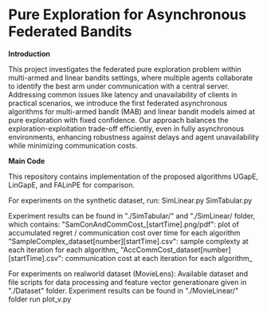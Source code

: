 # Pure Exploration for Asynchronous Federated Bandits

**Introduction**

This project investigates the federated pure exploration problem within multi-armed and linear bandits settings, where multiple agents collaborate to identify the best arm under communication with a central server. Addressing common issues like latency and unavailability of clients in practical scenarios, we introduce the first federated asynchronous algorithms for multi-armed bandit (MAB) and linear bandit models aimed at pure exploration with fixed confidence. Our approach balances the exploration-exploitation trade-off efficiently, even in fully asynchronous environments, enhancing robustness against delays and agent unavailability while minimizing communication costs.


**Main Code**

This repository contains implementation of the proposed algorithms UGapE, LinGapE, and FALinPE for comparison. 

For experiments on the synthetic dataset, run: 
SimLinear.py 
SimTabular.py

Experiment results can be found in "./SimTabular/" and "./SimLinear/ folder, which contains: 
"SamConAndCommCost_[startTime].png/pdf": plot of accumulated regret / communication cost over time for each algorithm 
"SampleComplex_dataset[number][startTime].csv": sample complexty at each iteration for each algorithm_ 
"AccCommCost_dataset[number][startTime].csv": communication cost at each iteration for each algorithm_


For experiments on realworld dataset (MovieLens): 
Available dataset and file scripts for data processing and feature vector generationare given in "./Dataset" folder.
Experiment results can be found in "./MovieLinear/" folder 
run plot_v.py
